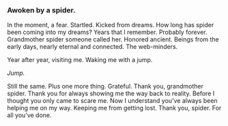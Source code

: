 ### Awoken by a spider.

In the moment, a fear. Startled. Kicked from dreams. How long has spider been coming into my dreams? Years that I remember. Probably forever. Grandmother spider someone called her. Honored ancient. Beings from the early days, nearly eternal and connected. The web-minders. 

Year after year, visiting me. Waking me with a jump. 

_Jump._

Still the same. Plus one more thing. Grateful. Thank you, grandmother spider. Thank you for always showing me the way back to reality. Before I thought you only came to scare me. Now I understand you’ve always been helping me on my way. Keeping me from getting lost. Thank you, spider. For all you’ve done.
